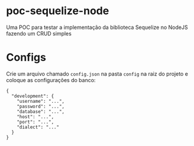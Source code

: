 # poc-sequelize-node

Uma POC para testar a implementação da biblioteca Sequelize no NodeJS fazendo um CRUD simples

# Configs

Crie um arquivo chamado `config.json` na pasta `config` na raiz do projeto e coloque as configurações do banco:

```
{
  "development": {
    "username": "...",
    "password": "...",
    "database": "...",
    "host": "...",
    "port": "...",
    "dialect": "..."
  }
}
```
